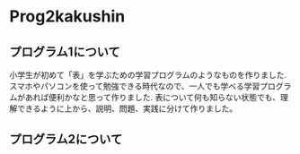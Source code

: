# Prog2kakushin
## プログラム1について
小学生が初めて「表」を学ぶための学習プログラムのようなものを作りました.
スマホやパソコンを使って勉強できる時代なので、一人でも学べる学習プログラムがあれば便利かなと思って作りました.
表について何も知らない状態でも、理解できるように上から、説明、問題、実践に分けて作りました。
## プログラム2について
